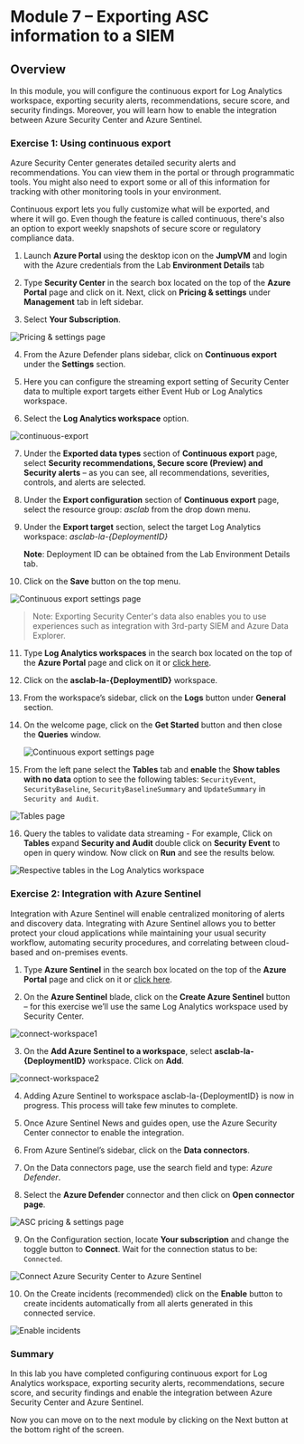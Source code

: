 # Module 7 – Exporting ASC information to a SIEM


## Overview

In this module, you will configure the continuous export for Log Analytics workspace, exporting security alerts, recommendations, secure score, and security findings. Moreover, you will learn how to enable the integration between Azure Security Center and Azure Sentinel.

### Exercise 1: Using continuous export

Azure Security Center generates detailed security alerts and recommendations. You can view them in the portal or through programmatic tools. You might also need to export some or all of this information for tracking with other monitoring tools in your environment.

Continuous export lets you fully customize what will be exported, and where it will go. Even though the feature is called continuous, there's also an option to export weekly snapshots of secure score or regulatory compliance data.

1.	Launch **Azure Portal** using the desktop icon on the **JumpVM** and login with the Azure credentials from the Lab **Environment Details** tab

2.	Type **Security Center** in the search box located on the top of the **Azure Portal** page and click on it. Next, click on **Pricing & settings** under **Management** tab in left sidebar.

3.	Select **Your Subscription**.

![Pricing & settings page](../Images/asc-pricing-settings-sub.gif?raw=true)

4.	From the Azure Defender plans sidebar, click on **Continuous export** under the **Settings** section.

5.	Here you can configure the streaming export setting of Security Center data to multiple export targets either Event Hub or Log Analytics workspace.

6.	Select the **Log Analytics workspace** option.

![continuous-export](../Images/continuous-export.png)

7.	Under the **Exported data types** section of **Continuous export** page, select **Security recommendations, Secure score (Preview) and Security alerts** – as you can see, all recommendations, severities, controls, and alerts are selected.

8.	Under the **Export configuration** section of **Continuous export** page, select the resource group: *asclab* from the drop down menu.

9.	Under the **Export target** section, select the target Log Analytics workspace: *asclab-la-{DeploymentID}*

    **Note**: Deployment ID can be obtained from the Lab Environment Details tab.

10. Click on the **Save** button on the top menu.

![Continuous export settings page](../Images/asc-continuous-export-settings.gif?raw=true)

> Note: Exporting Security Center's data also enables you to use experiences such as integration with 3rd-party SIEM and Azure Data Explorer.

11. Type **Log Analytics workspaces** in the search box located on the top of the **Azure Portal** page and click on it or [click here](https://portal.azure.com/#blade/HubsExtension/BrowseResource/resourceType/Microsoft.OperationalInsights%2Fworkspaces).

12. Click on the **asclab-la-{DeploymentID}** workspace.

13. From the workspace’s sidebar, click on the **Logs** button under **General** section.

14. On the welcome page, click on the **Get Started** button and then close the **Queries** window.

    ![Continuous export settings page](../Images/log-analytic-started.png)

15. From the left pane select the **Tables** tab and **enable** the **Show tables with no data** option to see the following tables: `SecurityEvent`, `SecurityBaseline`, `SecurityBaselineSummary` and  `UpdateSummary` in `Security and Audit`.

   ![Tables page](../Images/showtables.png)

16. Query the tables to validate data streaming - For example, Click on **Tables** expand **Security and Audit** double click on **Security Event** to open in query window. Now click on **Run** and see the results below.

![Respective tables in the Log Analytics workspace](../Images/Log-editor-tables.png)

### Exercise 2: Integration with Azure Sentinel

Integration with Azure Sentinel will enable centralized monitoring of alerts and discovery data. Integrating with Azure Sentinel allows you to better protect your cloud applications while maintaining your usual security workflow, automating security procedures, and correlating between cloud-based and on-premises events.

1. Type **Azure Sentinel** in the search box located on the top of the **Azure Portal** page and click on it or [click here](https://portal.azure.com/#blade/Microsoft_Azure_Security_Insights/WorkspaceSelectorBlade).

2.	On the **Azure Sentinel** blade, click on the **Create Azure Sentinel** button – for this exercise we’ll use the same Log Analytics workspace used by Security Center.

![connect-workspace1](../Images/sentinel.png)

3.	On the **Add Azure Sentinel to a workspace**, select **asclab-la-{DeploymentID}** workspace. Click on **Add**.

![connect-workspace2](../Images/connect-workspace2.png)

4.	Adding Azure Sentinel to workspace asclab-la-{DeploymentID} is now in progress. This process will take few minutes to complete. 

5.	Once Azure Sentinel News and guides open, use the Azure Security Center connector to enable the integration.

6.	From Azure Sentinel’s sidebar, click on the **Data connectors**.

7.	On the Data connectors page, use the search field and type: *Azure Defender*.

8.	Select the **Azure Defender** connector and then click on **Open connector page**.

![ASC pricing & settings page](../Images/Azure-defender-open.png)

9.	On the Configuration section, locate **Your subscription** and change the toggle button to **Connect**. Wait for the connection status to be: `Connected`.

![Connect Azure Security Center to Azure Sentinel](../Images/asc-sentinel-data-connector-page.png)

10. On the Create incidents (recommended) click on the **Enable** button to create incidents automatically from all alerts generated in this connected service.

![Enable incidents](../Images/asc-sentinel-enable-incidents.gif?raw=true)

### Summary

In this lab you have completed configuring continuous export for Log Analytics workspace, exporting security alerts, recommendations, secure score, and security findings and enable the integration between Azure Security Center and Azure Sentinel.

Now you can move on to the next module by clicking on the Next button at the bottom right of the screen.
